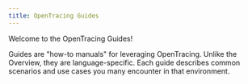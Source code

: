 ```yaml
---
title: OpenTracing Guides
---
```


Welcome to the OpenTracing Guides!

Guides are "how-to manuals" for leveraging OpenTracing. Unlike the Overview, they are language-specific. Each guide describes common scenarios and use cases you many encounter in that environment.
